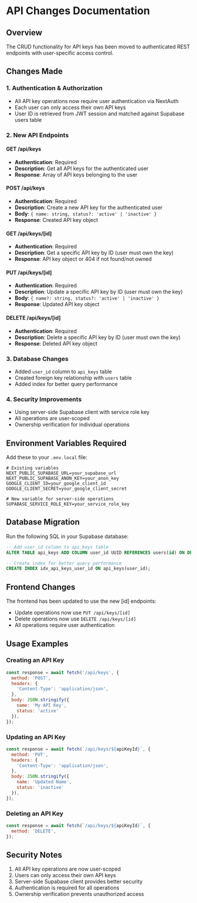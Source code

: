 # API Changes Documentation

## Overview
The CRUD functionality for API keys has been moved to authenticated REST endpoints with user-specific access control.

## Changes Made

### 1. Authentication & Authorization
- All API key operations now require user authentication via NextAuth
- Each user can only access their own API keys
- User ID is retrieved from JWT session and matched against Supabase users table

### 2. New API Endpoints

#### GET /api/keys
- **Authentication**: Required
- **Description**: Get all API keys for the authenticated user
- **Response**: Array of API keys belonging to the user

#### POST /api/keys
- **Authentication**: Required
- **Description**: Create a new API key for the authenticated user
- **Body**: `{ name: string, status?: 'active' | 'inactive' }`
- **Response**: Created API key object

#### GET /api/keys/[id]
- **Authentication**: Required
- **Description**: Get a specific API key by ID (user must own the key)
- **Response**: API key object or 404 if not found/not owned

#### PUT /api/keys/[id]
- **Authentication**: Required
- **Description**: Update a specific API key by ID (user must own the key)
- **Body**: `{ name?: string, status?: 'active' | 'inactive' }`
- **Response**: Updated API key object

#### DELETE /api/keys/[id]
- **Authentication**: Required
- **Description**: Delete a specific API key by ID (user must own the key)
- **Response**: Deleted API key object

### 3. Database Changes
- Added `user_id` column to `api_keys` table
- Created foreign key relationship with `users` table
- Added index for better query performance

### 4. Security Improvements
- Using server-side Supabase client with service role key
- All operations are user-scoped
- Ownership verification for individual operations

## Environment Variables Required

Add these to your `.env.local` file:

```env
# Existing variables
NEXT_PUBLIC_SUPABASE_URL=your_supabase_url
NEXT_PUBLIC_SUPABASE_ANON_KEY=your_anon_key
GOOGLE_CLIENT_ID=your_google_client_id
GOOGLE_CLIENT_SECRET=your_google_client_secret

# New variable for server-side operations
SUPABASE_SERVICE_ROLE_KEY=your_service_role_key
```

## Database Migration

Run the following SQL in your Supabase database:

```sql
-- Add user_id column to api_keys table
ALTER TABLE api_keys ADD COLUMN user_id UUID REFERENCES users(id) ON DELETE CASCADE;

-- Create index for better query performance
CREATE INDEX idx_api_keys_user_id ON api_keys(user_id);
```

## Frontend Changes

The frontend has been updated to use the new [id] endpoints:
- Update operations now use `PUT /api/keys/[id]`
- Delete operations now use `DELETE /api/keys/[id]`
- All operations require user authentication

## Usage Examples

### Creating an API Key
```javascript
const response = await fetch('/api/keys', {
  method: 'POST',
  headers: {
    'Content-Type': 'application/json',
  },
  body: JSON.stringify({
    name: 'My API Key',
    status: 'active'
  }),
});
```

### Updating an API Key
```javascript
const response = await fetch(`/api/keys/${apiKeyId}`, {
  method: 'PUT',
  headers: {
    'Content-Type': 'application/json',
  },
  body: JSON.stringify({
    name: 'Updated Name',
    status: 'inactive'
  }),
});
```

### Deleting an API Key
```javascript
const response = await fetch(`/api/keys/${apiKeyId}`, {
  method: 'DELETE',
});
```

## Security Notes

1. All API key operations are now user-scoped
2. Users can only access their own API keys
3. Server-side Supabase client provides better security
4. Authentication is required for all operations
5. Ownership verification prevents unauthorized access 